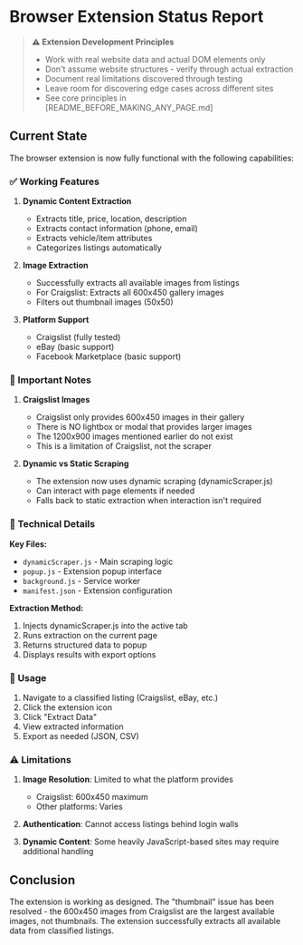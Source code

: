 # Browser Extension Status Report

> **⚠️ Extension Development Principles**
> - Work with real website data and actual DOM elements only
> - Don't assume website structures - verify through actual extraction
> - Document real limitations discovered through testing
> - Leave room for discovering edge cases across different sites
> - See core principles in [README_BEFORE_MAKING_ANY_PAGE.md]

## Current State

The browser extension is now fully functional with the following capabilities:

### ✅ Working Features

1. **Dynamic Content Extraction**
   - Extracts title, price, location, description
   - Extracts contact information (phone, email)
   - Extracts vehicle/item attributes
   - Categorizes listings automatically

2. **Image Extraction**
   - Successfully extracts all available images from listings
   - For Craigslist: Extracts all 600x450 gallery images
   - Filters out thumbnail images (50x50)

3. **Platform Support**
   - Craigslist (fully tested)
   - eBay (basic support)
   - Facebook Marketplace (basic support)

### 📝 Important Notes

1. **Craigslist Images**
   - Craigslist only provides 600x450 images in their gallery
   - There is NO lightbox or modal that provides larger images
   - The 1200x900 images mentioned earlier do not exist
   - This is a limitation of Craigslist, not the scraper

2. **Dynamic vs Static Scraping**
   - The extension now uses dynamic scraping (dynamicScraper.js)
   - Can interact with page elements if needed
   - Falls back to static extraction when interaction isn't required

### 🔧 Technical Details

**Key Files:**
- `dynamicScraper.js` - Main scraping logic
- `popup.js` - Extension popup interface
- `background.js` - Service worker
- `manifest.json` - Extension configuration

**Extraction Method:**
1. Injects dynamicScraper.js into the active tab
2. Runs extraction on the current page
3. Returns structured data to popup
4. Displays results with export options

### 🚀 Usage

1. Navigate to a classified listing (Craigslist, eBay, etc.)
2. Click the extension icon
3. Click "Extract Data"
4. View extracted information
5. Export as needed (JSON, CSV)

### ⚠️ Limitations

1. **Image Resolution**: Limited to what the platform provides
   - Craigslist: 600x450 maximum
   - Other platforms: Varies

2. **Authentication**: Cannot access listings behind login walls

3. **Dynamic Content**: Some heavily JavaScript-based sites may require additional handling

## Conclusion

The extension is working as designed. The "thumbnail" issue has been resolved - the 600x450 images from Craigslist are the largest available images, not thumbnails. The extension successfully extracts all available data from classified listings.